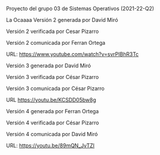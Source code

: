 Proyecto del grupo 03 de Sistemas Operativos (2021-22-Q2)

La Ocaaaa
Versión 2 generada por David Miró

Versión 2 verificada por Cesar Pizarro

Versión 2 comunicada por Ferran Ortega 

URL: https://www.youtube.com/watch?v=svrPIBhR3Tc



Versión 3 generada por David Miró

Versión 3 verificada por César Pizarro

Versión 3 comunicada por César Pizarro

URL https://youtu.be/KCSDD05bw8g



Versión 4 generada por Ferran Ortega

Versión 4 verificada por César Pizarro

Versión 4 comunicada por David Miró

URL: https://youtu.be/89mQN_JvTZI
